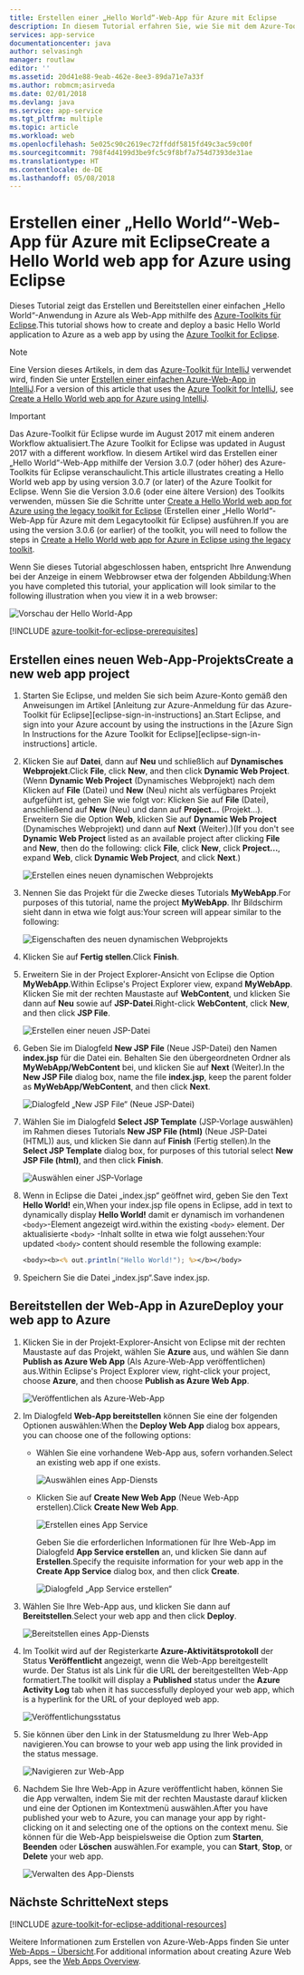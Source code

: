 ```yaml
---
title: Erstellen einer „Hello World“-Web-App für Azure mit Eclipse
description: In diesem Tutorial erfahren Sie, wie Sie mit dem Azure-Toolkit für Eclipse eine „Hello World“-Web-App für Azure erstellen.
services: app-service
documentationcenter: java
author: selvasingh
manager: routlaw
editor: ''
ms.assetid: 20d41e88-9eab-462e-8ee3-89da71e7a33f
ms.author: robmcm;asirveda
ms.date: 02/01/2018
ms.devlang: java
ms.service: app-service
ms.tgt_pltfrm: multiple
ms.topic: article
ms.workload: web
ms.openlocfilehash: 5e025c90c2619ec72ffddf5815fd49c3ac59c00f
ms.sourcegitcommit: 798f4d4199d3be9fc5c9f8bf7a754d7393de31ae
ms.translationtype: HT
ms.contentlocale: de-DE
ms.lasthandoff: 05/08/2018
---
```

# <a name="create-a-hello-world-web-app-for-azure-using-eclipse"></a><span data-ttu-id="c45fe-103">Erstellen einer „Hello World“-Web-App für Azure mit Eclipse</span><span class="sxs-lookup"><span data-stu-id="c45fe-103">Create a Hello World web app for Azure using Eclipse</span></span>

<span data-ttu-id="c45fe-104">Dieses Tutorial zeigt das Erstellen und Bereitstellen einer einfachen „Hello World“-Anwendung in Azure als Web-App mithilfe des [Azure-Toolkits für Eclipse].</span><span class="sxs-lookup"><span data-stu-id="c45fe-104">This tutorial shows how to create and deploy a basic Hello World application to Azure as a web app by using the [Azure Toolkit for Eclipse].</span></span>

> [!NOTE]
>
> <span data-ttu-id="c45fe-105">Eine Version dieses Artikels, in dem das [Azure-Toolkit für IntelliJ] verwendet wird, finden Sie unter [Erstellen einer einfachen Azure-Web-App in IntelliJ][intellij-hello-world].</span><span class="sxs-lookup"><span data-stu-id="c45fe-105">For a version of this article that uses the [Azure Toolkit for IntelliJ], see [Create a Hello World web app for Azure using IntelliJ][intellij-hello-world].</span></span>
>

> [!IMPORTANT]
> 
> <span data-ttu-id="c45fe-106">Das Azure-Toolkit für Eclipse wurde im August 2017 mit einem anderen Workflow aktualisiert.</span><span class="sxs-lookup"><span data-stu-id="c45fe-106">The Azure Toolkit for Eclipse was updated in August 2017 with a different workflow.</span></span> <span data-ttu-id="c45fe-107">In diesem Artikel wird das Erstellen einer „Hello World“-Web-App mithilfe der Version 3.0.7 (oder höher) des Azure-Toolkits für Eclipse veranschaulicht.</span><span class="sxs-lookup"><span data-stu-id="c45fe-107">This article illustrates creating a Hello World web app by using version 3.0.7 (or later) of the Azure Toolkit for Eclipse.</span></span> <span data-ttu-id="c45fe-108">Wenn Sie die Version 3.0.6 (oder eine ältere Version) des Toolkits verwenden, müssen Sie die Schritte unter [Create a Hello World web app for Azure using the legacy toolkit for Eclipse][Legacy Version] (Erstellen einer „Hello World“-Web-App für Azure mit dem Legacytoolkit für Eclipse) ausführen.</span><span class="sxs-lookup"><span data-stu-id="c45fe-108">If you are using the version 3.0.6 (or earlier) of the toolkit, you will need to follow the steps in [Create a Hello World web app for Azure in Eclipse using the legacy toolkit][Legacy Version].</span></span>
> 

<span data-ttu-id="c45fe-109">Wenn Sie dieses Tutorial abgeschlossen haben, entspricht Ihre Anwendung bei der Anzeige in einem Webbrowser etwa der folgenden Abbildung:</span><span class="sxs-lookup"><span data-stu-id="c45fe-109">When you have completed this tutorial, your application will look similar to the following illustration when you view it in a web browser:</span></span>

![Vorschau der Hello World-App][browse-web-app]

[!INCLUDE [azure-toolkit-for-eclipse-prerequisites](../includes/azure-toolkit-for-eclipse-prerequisites.md)]

## <a name="create-a-new-web-app-project"></a><span data-ttu-id="c45fe-111">Erstellen eines neuen Web-App-Projekts</span><span class="sxs-lookup"><span data-stu-id="c45fe-111">Create a new web app project</span></span>

1. <span data-ttu-id="c45fe-112">Starten Sie Eclipse, und melden Sie sich beim Azure-Konto gemäß den Anweisungen im Artikel [Anleitung zur Azure-Anmeldung für das Azure-Toolkit für Eclipse][eclipse-sign-in-instructions] an.</span><span class="sxs-lookup"><span data-stu-id="c45fe-112">Start Eclipse, and sign into your Azure account by using the instructions in the [Azure Sign In Instructions for the Azure Toolkit for Eclipse][eclipse-sign-in-instructions] article.</span></span>

1. <span data-ttu-id="c45fe-113">Klicken Sie auf **Datei**, dann auf **Neu** und schließlich auf **Dynamisches Webprojekt**.</span><span class="sxs-lookup"><span data-stu-id="c45fe-113">Click **File**, click **New**, and then click **Dynamic Web Project**.</span></span> <span data-ttu-id="c45fe-114">(Wenn **Dynamic Web Project** (Dynamisches Webprojekt) nach dem Klicken auf **File** (Datei) und **New** (Neu) nicht als verfügbares Projekt aufgeführt ist, gehen Sie wie folgt vor: Klicken Sie auf **File** (Datei), anschließend auf **New** (Neu) und dann auf **Project...** (Projekt...). Erweitern Sie die Option **Web**, klicken Sie auf **Dynamic Web Project** (Dynamisches Webprojekt) und dann auf **Next** (Weiter).)</span><span class="sxs-lookup"><span data-stu-id="c45fe-114">(If you don't see **Dynamic Web Project** listed as an available project after clicking **File** and **New**, then do the following: click **File**, click **New**, click **Project...**, expand **Web**, click **Dynamic Web Project**, and click **Next**.)</span></span>

   ![Erstellen eines neuen dynamischen Webprojekts][file-new-dynamic-web-project]

2. <span data-ttu-id="c45fe-116">Nennen Sie das Projekt für die Zwecke dieses Tutorials **MyWebApp**.</span><span class="sxs-lookup"><span data-stu-id="c45fe-116">For purposes of this tutorial, name the project **MyWebApp**.</span></span> <span data-ttu-id="c45fe-117">Ihr Bildschirm sieht dann in etwa wie folgt aus:</span><span class="sxs-lookup"><span data-stu-id="c45fe-117">Your screen will appear similar to the following:</span></span>
   
   ![Eigenschaften des neuen dynamischen Webprojekts][dynamic-web-project-properties]

3. <span data-ttu-id="c45fe-119">Klicken Sie auf **Fertig stellen**.</span><span class="sxs-lookup"><span data-stu-id="c45fe-119">Click **Finish**.</span></span>

4. <span data-ttu-id="c45fe-120">Erweitern Sie in der Project Explorer-Ansicht von Eclipse die Option **MyWebApp**.</span><span class="sxs-lookup"><span data-stu-id="c45fe-120">Within Eclipse's Project Explorer view, expand **MyWebApp**.</span></span> <span data-ttu-id="c45fe-121">Klicken Sie mit der rechten Maustaste auf **WebContent**, und klicken Sie dann auf **Neu** sowie auf **JSP-Datei**.</span><span class="sxs-lookup"><span data-stu-id="c45fe-121">Right-click **WebContent**, click **New**, and then click **JSP File**.</span></span>

   ![Erstellen einer neuen JSP-Datei][create-new-jsp-file]

5. <span data-ttu-id="c45fe-123">Geben Sie im Dialogfeld **New JSP File** (Neue JSP-Datei) den Namen **index.jsp** für die Datei ein. Behalten Sie den übergeordneten Ordner als **MyWebApp/WebContent** bei, und klicken Sie auf **Next** (Weiter).</span><span class="sxs-lookup"><span data-stu-id="c45fe-123">In the **New JSP File** dialog box, name the file **index.jsp**, keep the parent folder as **MyWebApp/WebContent**, and then click **Next**.</span></span>

   ![Dialogfeld „New JSP File“ (Neue JSP-Datei)][new-jsp-file-dialog]

6. <span data-ttu-id="c45fe-125">Wählen Sie im Dialogfeld **Select JSP Template** (JSP-Vorlage auswählen) im Rahmen dieses Tutorials **New JSP File (html)** (Neue JSP-Datei (HTML)) aus, und klicken Sie dann auf **Finish** (Fertig stellen).</span><span class="sxs-lookup"><span data-stu-id="c45fe-125">In the **Select JSP Template** dialog box, for purposes of this tutorial select **New JSP File (html)**, and then click **Finish**.</span></span>

   ![Auswählen einer JSP-Vorlage][select-jsp-template]

7. <span data-ttu-id="c45fe-127">Wenn in Eclipse die Datei „index.jsp“ geöffnet wird, geben Sie den Text **Hello World!** ein,</span><span class="sxs-lookup"><span data-stu-id="c45fe-127">When your index.jsp file opens in Eclipse, add in text to dynamically display **Hello World!**</span></span> <span data-ttu-id="c45fe-128">damit er dynamisch im vorhandenen `<body>`-Element angezeigt wird.</span><span class="sxs-lookup"><span data-stu-id="c45fe-128">within the existing `<body>` element.</span></span> <span data-ttu-id="c45fe-129">Der aktualisierte `<body>` -Inhalt sollte in etwa wie folgt aussehen:</span><span class="sxs-lookup"><span data-stu-id="c45fe-129">Your updated `<body>` content should resemble the following example:</span></span>
   
   ```jsp
   <body><b><% out.println("Hello World!"); %></b></body>
   ```

8. <span data-ttu-id="c45fe-130">Speichern Sie die Datei „index.jsp“.</span><span class="sxs-lookup"><span data-stu-id="c45fe-130">Save index.jsp.</span></span>

## <a name="deploy-your-web-app-to-azure"></a><span data-ttu-id="c45fe-131">Bereitstellen der Web-App in Azure</span><span class="sxs-lookup"><span data-stu-id="c45fe-131">Deploy your web app to Azure</span></span>

1. <span data-ttu-id="c45fe-132">Klicken Sie in der Projekt-Explorer-Ansicht von Eclipse mit der rechten Maustaste auf das Projekt, wählen Sie **Azure** aus, und wählen Sie dann **Publish as Azure Web App** (Als Azure-Web-App veröffentlichen) aus.</span><span class="sxs-lookup"><span data-stu-id="c45fe-132">Within Eclipse's Project Explorer view, right-click your project, choose **Azure**, and then choose **Publish as Azure Web App**.</span></span>
   
   ![Veröffentlichen als Azure-Web-App][publish-as-azure-web-app]

1. <span data-ttu-id="c45fe-134">Im Dialogfeld **Web-App bereitstellen** können Sie eine der folgenden Optionen auswählen:</span><span class="sxs-lookup"><span data-stu-id="c45fe-134">When the **Deploy Web App** dialog box appears, you can choose one of the following options:</span></span>

   * <span data-ttu-id="c45fe-135">Wählen Sie eine vorhandene Web-App aus, sofern vorhanden.</span><span class="sxs-lookup"><span data-stu-id="c45fe-135">Select an existing web app if one exists.</span></span>

      ![Auswählen eines App-Diensts][select-app-service]

   * <span data-ttu-id="c45fe-137">Klicken Sie auf **Create New Web App** (Neue Web-App erstellen).</span><span class="sxs-lookup"><span data-stu-id="c45fe-137">Click **Create New Web App**.</span></span>

      ![Erstellen eines App Service][create-app-service]

      <span data-ttu-id="c45fe-139">Geben Sie die erforderlichen Informationen für Ihre Web-App im Dialogfeld **App Service erstellen** an, und klicken Sie dann auf **Erstellen**.</span><span class="sxs-lookup"><span data-stu-id="c45fe-139">Specify the requisite information for your web app in the **Create App Service** dialog box, and then click **Create**.</span></span>

      ![Dialogfeld „App Service erstellen“][create-app-service-dialog]

1. <span data-ttu-id="c45fe-141">Wählen Sie Ihre Web-App aus, und klicken Sie dann auf **Bereitstellen**.</span><span class="sxs-lookup"><span data-stu-id="c45fe-141">Select your web app and then click **Deploy**.</span></span>

   ![Bereitstellen eines App-Diensts][deploy-app-service]

1. <span data-ttu-id="c45fe-143">Im Toolkit wird auf der Registerkarte **Azure-Aktivitätsprotokoll** der Status **Veröffentlicht** angezeigt, wenn die Web-App bereitgestellt wurde. Der Status ist als Link für die URL der bereitgestellten Web-App formatiert.</span><span class="sxs-lookup"><span data-stu-id="c45fe-143">The toolkit will display a **Published** status under the **Azure Activity Log** tab when it has successfully deployed your web app, which is a hyperlink for the URL of your deployed web app.</span></span>

   ![Veröffentlichungsstatus][publish-status]

1. <span data-ttu-id="c45fe-145">Sie können über den Link in der Statusmeldung zu Ihrer Web-App navigieren.</span><span class="sxs-lookup"><span data-stu-id="c45fe-145">You can browse to your web app using the link provided in the status message.</span></span>

   ![Navigieren zur Web-App][browse-web-app]

1. <span data-ttu-id="c45fe-147">Nachdem Sie Ihre Web-App in Azure veröffentlicht haben, können Sie die App verwalten, indem Sie mit der rechten Maustaste darauf klicken und eine der Optionen im Kontextmenü auswählen.</span><span class="sxs-lookup"><span data-stu-id="c45fe-147">After you have published your web to Azure, you can manage your app by right-clicking on it and selecting one of the options on the context menu.</span></span> <span data-ttu-id="c45fe-148">Sie können für die Web-App beispielsweise die Option zum **Starten**, **Beenden** oder **Löschen** auswählen.</span><span class="sxs-lookup"><span data-stu-id="c45fe-148">For example, you can **Start**, **Stop**, or **Delete** your web app.</span></span>

   ![Verwalten des App-Diensts][manage-app-service]

## <a name="next-steps"></a><span data-ttu-id="c45fe-150">Nächste Schritte</span><span class="sxs-lookup"><span data-stu-id="c45fe-150">Next steps</span></span>

[!INCLUDE [azure-toolkit-for-eclipse-additional-resources](../includes/azure-toolkit-for-eclipse-additional-resources.md)]

<span data-ttu-id="c45fe-151">Weitere Informationen zum Erstellen von Azure-Web-Apps finden Sie unter [Web-Apps – Übersicht].</span><span class="sxs-lookup"><span data-stu-id="c45fe-151">For additional information about creating Azure Web Apps, see the [Web Apps Overview].</span></span>

<!-- URL List -->

[Azure-Toolkits für Eclipse]: azure-toolkit-for-eclipse.md
[Azure Toolkit for Eclipse]: azure-toolkit-for-eclipse.md
[Azure-Toolkit für IntelliJ]: ../intellij/azure-toolkit-for-intellij.md
[Azure Toolkit for IntelliJ]: ../intellij/azure-toolkit-for-intellij.md
[intellij-hello-world]: ../intellij/azure-toolkit-for-intellij-create-hello-world-web-app.md
[Web-Apps – Übersicht]: /azure/app-service/app-service-web-overview
[Web Apps Overview]: /azure/app-service/app-service-web-overview
[Apache Tomcat]: http://tomcat.apache.org/
[Jetty]: http://www.eclipse.org/jetty/
[Legacy Version]: azure-toolkit-for-eclipse-create-hello-world-web-app-legacy-version.md

<!-- IMG List -->

[browse-web-app]: ./media/azure-toolkit-for-eclipse-create-hello-world-web-app/browse-web-app.png
[file-new-dynamic-web-project]: ./media/azure-toolkit-for-eclipse-create-hello-world-web-app/file-new-dynamic-web-project.png
[dynamic-web-project-properties]: ./media/azure-toolkit-for-eclipse-create-hello-world-web-app/dynamic-web-project-properties.png
[create-new-jsp-file]: ./media/azure-toolkit-for-eclipse-create-hello-world-web-app/create-new-jsp-file.png
[new-jsp-file-dialog]: ./media/azure-toolkit-for-eclipse-create-hello-world-web-app/new-jsp-file-dialog.png
[select-jsp-template]: ./media/azure-toolkit-for-eclipse-create-hello-world-web-app/select-jsp-template.png
[publish-as-azure-web-app]: ./media/azure-toolkit-for-eclipse-create-hello-world-web-app/publish-as-azure-web-app.png
[deploy-web-app-dialog]: ./media/azure-toolkit-for-eclipse-create-hello-world-web-app/deploy-web-app-dialog.png
[select-app-service]: ./media/azure-toolkit-for-eclipse-create-hello-world-web-app/select-app-service.png
[create-app-service-dialog]: ./media/azure-toolkit-for-eclipse-create-hello-world-web-app/create-app-service-dialog.png
[publish-status]: ./media/azure-toolkit-for-eclipse-create-hello-world-web-app/publish-status.png
[create-app-service]: ./media/azure-toolkit-for-eclipse-create-hello-world-web-app/create-app-service.png
[deploy-app-service]: ./media/azure-toolkit-for-eclipse-create-hello-world-web-app/deploy-app-service.png
[manage-app-service]: ./media/azure-toolkit-for-eclipse-create-hello-world-web-app/manage-app-service.png
